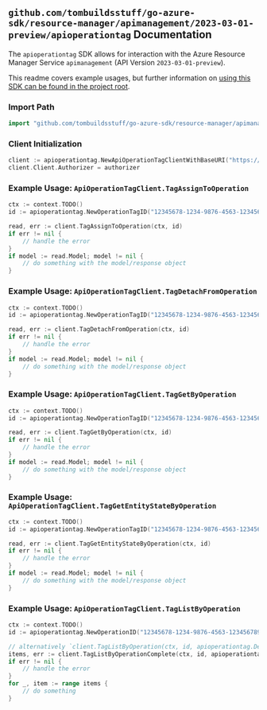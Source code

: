 
## `github.com/tombuildsstuff/go-azure-sdk/resource-manager/apimanagement/2023-03-01-preview/apioperationtag` Documentation

The `apioperationtag` SDK allows for interaction with the Azure Resource Manager Service `apimanagement` (API Version `2023-03-01-preview`).

This readme covers example usages, but further information on [using this SDK can be found in the project root](https://github.com/tombuildsstuff/go-azure-sdk/tree/main/docs).

### Import Path

```go
import "github.com/tombuildsstuff/go-azure-sdk/resource-manager/apimanagement/2023-03-01-preview/apioperationtag"
```


### Client Initialization

```go
client := apioperationtag.NewApiOperationTagClientWithBaseURI("https://management.azure.com")
client.Client.Authorizer = authorizer
```


### Example Usage: `ApiOperationTagClient.TagAssignToOperation`

```go
ctx := context.TODO()
id := apioperationtag.NewOperationTagID("12345678-1234-9876-4563-123456789012", "example-resource-group", "serviceValue", "apiIdValue", "operationIdValue", "tagIdValue")

read, err := client.TagAssignToOperation(ctx, id)
if err != nil {
	// handle the error
}
if model := read.Model; model != nil {
	// do something with the model/response object
}
```


### Example Usage: `ApiOperationTagClient.TagDetachFromOperation`

```go
ctx := context.TODO()
id := apioperationtag.NewOperationTagID("12345678-1234-9876-4563-123456789012", "example-resource-group", "serviceValue", "apiIdValue", "operationIdValue", "tagIdValue")

read, err := client.TagDetachFromOperation(ctx, id)
if err != nil {
	// handle the error
}
if model := read.Model; model != nil {
	// do something with the model/response object
}
```


### Example Usage: `ApiOperationTagClient.TagGetByOperation`

```go
ctx := context.TODO()
id := apioperationtag.NewOperationTagID("12345678-1234-9876-4563-123456789012", "example-resource-group", "serviceValue", "apiIdValue", "operationIdValue", "tagIdValue")

read, err := client.TagGetByOperation(ctx, id)
if err != nil {
	// handle the error
}
if model := read.Model; model != nil {
	// do something with the model/response object
}
```


### Example Usage: `ApiOperationTagClient.TagGetEntityStateByOperation`

```go
ctx := context.TODO()
id := apioperationtag.NewOperationTagID("12345678-1234-9876-4563-123456789012", "example-resource-group", "serviceValue", "apiIdValue", "operationIdValue", "tagIdValue")

read, err := client.TagGetEntityStateByOperation(ctx, id)
if err != nil {
	// handle the error
}
if model := read.Model; model != nil {
	// do something with the model/response object
}
```


### Example Usage: `ApiOperationTagClient.TagListByOperation`

```go
ctx := context.TODO()
id := apioperationtag.NewOperationID("12345678-1234-9876-4563-123456789012", "example-resource-group", "serviceValue", "apiIdValue", "operationIdValue")

// alternatively `client.TagListByOperation(ctx, id, apioperationtag.DefaultTagListByOperationOperationOptions())` can be used to do batched pagination
items, err := client.TagListByOperationComplete(ctx, id, apioperationtag.DefaultTagListByOperationOperationOptions())
if err != nil {
	// handle the error
}
for _, item := range items {
	// do something
}
```
